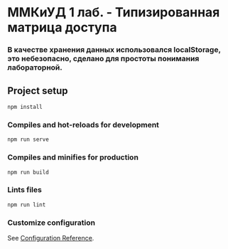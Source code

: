 # ММКиУД 1 лаб. - Типизированная матрица доступа

### В качестве хранения данных использовался localStorage, это небезопасно, сделано для простоты понимания лабораторной.

## Project setup
```
npm install
```

### Compiles and hot-reloads for development
```
npm run serve
```

### Compiles and minifies for production
```
npm run build
```

### Lints files
```
npm run lint
```

### Customize configuration
See [Configuration Reference](https://vitejs.dev/config/).

